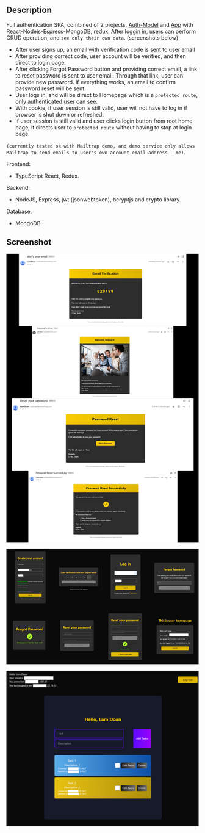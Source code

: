 ## Description

Full authentication SPA, combined of 2 projects, [Auth-Model](https://github.com/liamdoan/react-MERN-auth-module) and [App](https://github.com/liamdoan/todo_app_mern)
with React-Nodejs-Espress-MongoDB, redux. After loggin in, users can perform CRUD operation, and `see only their own data`. (screenshots below)

- After user signs up, an email with verification code is sent to user email
- After providing correct code, user account will be verified, and then direct to login page.
- After clicking Forgot Password button and providing correct email, a link to reset password is sent to user email.
  Through that link, user can provide new password. If everything works, an email to confirm password reset will be sent.
- User logs in, and will be direct to Homepage which is a `protected route`, only authenticated user can see.
- With cookie, if user session is still valid, user will not have to log in if browser is shut down or refreshed.
- If user session is still valid and user clicks login button from root home page, it directs user to `protected route` without having to stop at login page.

`(currently tested ok with Mailtrap demo, and demo service only allows Mailtrap to send emails to user's own account email address - me)`.

Frontend:

- TypeScript React, Redux.

Backend:

- NodeJS, Express, jwt (jsonwebtoken), bcryptjs and crypto library.

Database:

- MongoDB

## Screenshot

![Email Screenshots](client/public/screenshots/email-screens.png)

![UI Screenshots](client/public/screenshots/user-screens.png)

![Main View](client/public/screenshots/main-view.PNG)
